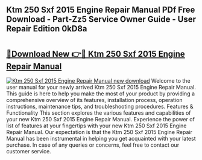 ## Ktm 250 Sxf 2015 Engine Repair Manual PDf Free Download - Part-Zz5 Service Owner Guide - User Repair Edition 0kD8a

# <h2><a href="http://bc65129.oget.top/?id=Ktm+250+Sxf+2015+Engine+Repair+Manual">🔗Download New 👉🔴 Ktm 250 Sxf 2015 Engine Repair Manual</a></h2>

[![Ktm 250 Sxf 2015 Engine Repair Manual new download](https://i.imgur.com/5g1atiW.png)](http://bc65129.oget.top/?id=Ktm+250+Sxf+2015+Engine+Repair+Manual)
Welcome to the user manual for your newly arrived Ktm 250 Sxf 2015 Engine Repair Manual. This guide is here to help you make the most of your product by providing a comprehensive overview of its features, installation process, operation instructions, maintenance tips, and troubleshooting procedures. Features & Functionality This section explores the various features and capabilities of your new Ktm 250 Sxf 2015 Engine Repair Manual. Experience the power of list of features at your fingertips with your new Ktm 250 Sxf 2015 Engine Repair Manual. Our expectation is that the Ktm 250 Sxf 2015 Engine Repair Manual has been instrumental in helping you get acquainted with your latest purchase. In case of any queries or concerns, feel free to contact our customer service.
